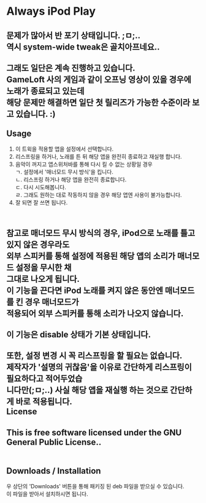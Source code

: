 Always iPod Play
================
문제가 많아서 반 포기 상태입니다. ;ㅁ;..
<br />역시 system-wide tweak은 골치아프네요..
<br />
<br />그래도 일단은 계속 진행하고 있습니다.
<br />GameLoft 사의 게임과 같이 오프닝 영상이 있을 경우에 노래가 종료되고 있는데
<br />해당 문제만 해결하면 일단 첫 릴리즈가 가능한 수준이라 보고 있습니다. :)
<br />
<br />
Usage
-------
1. 이 트윅을 적용할 앱을 설정에서 선택합니다.
2. 리스프링을 하거나, 노래를 튼 뒤 해당 앱을 완전히 종료하고 재실행 합니다.
3. 음악이 꺼지고 앱스위처바를 통해 다시 킬 수 없는 상황일 경우
<br />  ㄱ. 설정에서 '매너모드 무시 방식'을 킵니다.
<br />  ㄴ. 리스프링 하거나 해당 앱을 완전히 종료합니다.
<br />  ㄷ. 다시 시도해봅니다.
<br />  ㄹ. 그래도 원하는 대로 작동하지 않을 경우 해당 앱엔 사용이 불가능합니다.
4. 잘 되면 잘 쓰면 됩니다.

<br />참고로 매너모드 무시 방식의 경우, iPod으로 노래를 틀고 있지 않은 경우라도
<br />외부 스피커를 통해 설정에 적용된 해당 앱의 소리가 매너모드 설정을 무시한 채
<br />그대로 나오게 됩니다.
<br />이 기능을 끈다면 iPod 노래를 켜지 않은 동안엔 매너모드를 킨 경우 매너모드가
<br />적용되어 외부 스피커를 통해 소리가 나오지 않습니다.
<br />
<br />이 기능은 disable 상태가 기본 상태입니다.
<br />
<br />또한, 설정 변경 시 꼭 리스프링을 할 필요는 없습니다.
<br />제작자가 '설명의 귀찮음'을 이유로 간단하게 리스프링이 필요하다고 적어두었습
<br />니다만(;ㅁ;..) 사실 해당 앱을 재실행 하는 것으로 간단하게 바로 적용됩니다.
<br />
License
-------
This is free software licensed under the GNU General Public License..
<br />
<br />
<br />
Downloads / Installation
-------------------------
우 상단의 'Downloads' 버튼을 통해 패키징 된 deb 파일을 받으실 수 있습니다.
<br />이 파일을 받아서 설치하시면 됩니다.
<br />
<br />
<br />
